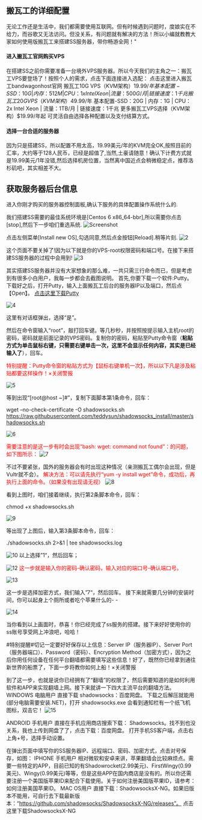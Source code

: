 ## 搬瓦工的详细配置

无论工作还是生活中，我们都需要使用互联网。但有时候遇到问题时，度娘实在不给力，而谷歌又无法访问。但没关系，有问题就有解决的方法！所以小编就教教大家如何使用版搬瓦工来搭建SS服务器，带你畅游全网！"


#### 进入搬瓦工官网购买VPS

在搭建SS之前你需要准备一台境外VPS服务器。所以今天我们的主角之一：搬瓦工VPS要登场了！按照个人的需求，点击下面连接进入选配：
点击这里进入搬瓦工bandwagonhost官网
搬瓦工10G VPS（KVM架构）$19.99/年
基本配置-SSD：10G | 内存：512M | CPU：1x Intel Xeon | 流量：500G/月 | 链接速度：1千兆
搬瓦工20G VPS（KVM架构）$49.99/年
基本配置-SSD：20G | 内存：1G | CPU：2x Intel Xeon | 流量：1TB/月 | 链接速度：1千兆
更多搬瓦工VPS选择（KVM架构）$19.99/年起
可灵活自由选择各种配置以及支付结算方式。

#### 选择一台合适的服务器
因为只是搭建SS，所以配置不用太高，19.99美元/年的KVM完全OK,按照目前的汇率，大约等于128人民币，已经是超值了,当然,土豪请随意！确认下计费方式就是19.99美元/1年没错,然后选择机房位置，当然离中国近点会稍微稳定点，推荐洛杉矶吧，其实相差不大。

## 获取服务器后台信息

进入你刚才购买的服务器控制面板,确认下服务的具体配置操作系统什么的.

我们搭建SS需要的最佳系统环境是[Centos 6 x86_64-bbr],所以需要你点击[stop],然后下一步咱们重选系统.
![Screenshot](../img/1.png)

点击左侧菜单[Install new OS],勾选同意,然后点金按钮[Reload].稍等片刻.
![2](../img/2.png)

这个页面不要关掉了!因为以下就是你的VPS-root权限密码和端口号。在接下来搭建SS服务器的过程中会用到!
![3](../img/3.png)

其实搭建SS服务器并没有大家想象的那么难，一共只需三行命令而已，但是考虑到有很多小白用户，我每一步都会去截图说明。
首先,你要下载一个软件:Putty。下载好之后，打开Putty，输入上面搬瓦工后台的服务器IP以及端口，然后点【Open】。
[点击这里下载Putty](https://pan.baidu.com/s/13p39wsC58im99nxYKOyQzA)

![4](../img/4.png)

这里有对话框弹出，选择“是”。

然后在命令窗输入“root”，敲打回车键。等几秒秒，并按照按提示输入主机root的密码，密码就是前面记录的VPS密码。复制你的密码，粘贴至Putty命令窗（**粘贴方式为单击鼠标右键，只需要右键单击一次，这里不会显示任何内容，其实是已经输入了**），回车。

<font color="#ff0000">
特别提醒：Putty命令窗的粘贴方式为【鼠标右键单机一次】，所以以下凡是涉及粘贴都要这样操作！×关闭警报
</font>

![5](../img/5.png)

等到出现“[root@host ~]#”，复制下面脚本第1条命令，回车：

wget –no-check-certificate -O shadowsocks.sh https://raw.githubusercontent.com/teddysun/shadowsocks_install/master/shadowsocks.sh

![6](../img/6.png)

<font color="#ff0000">需要注意的是这一步有时会出现“bash: wget: command not found”：的问题，如下图所示：</font>
![7](../img/7.png)

不过不要紧张，国外的服务器会有时出现这种情况（亲测搬瓦工偶尔会出现，但是Vultr就不会）。
<font color="#ff0000">解决方法：可以请先执行“yum -y install wget”命令，成功后，再执行上面的命令。（如果没有出现请无视）</font>
![8](../img/8.png)

看到上图时，咱们接着继续，执行第2条脚本命令，回车：

chmod +x shadowsocks.sh

![9](../img/9.png)

等出现了上图后，输入第3条脚本命令，回车：

./shadowsocks.sh 2>&1 | tee shadowsocks.log

![10](../img/10.png)
以上选择”1“，然后回车；


![12](../img/12.png)
<font color="#ff0000">这一步就是输入你的密码-确认密码，输入对应的端口号-确认端口号。</font>


![13](../img/13.png)

这一步是选择加密方式，我们输入”7“，然后回车。
接下来就需要几分钟的安装时间，你可以起身上个厕所或者吃个苹果什么的- -

![14](../img/14.png)

当你看到以上画面时，恭喜！你已经完成了ss服务的搭建。接下来好好使用你的ss账号享受网上冲浪吧，哈哈！

#特别提醒#切记一定要好好保存以上信息：Server IP（服务器IP）、Server Port（服务器端口）、Password（密码）、Encryption Method（加密方式），因为之后你用任何设备在任何平台翻墙都需要填写这些信息！好了，既然你已经拿到通往新世界的船票了，下面一步将教你如何上船！×关闭警报


到了这一步，也就是说你已经拥有了“翻墙”的权限了，然后需要知道的是如何利用软件和APP来实现翻墙上网。接下来就讲一下四大主流平台的翻墙方法。
WINDOWS 电脑用户
直接下载 shadowsocks：百度网盘。
下载之后解压就能用(部分电脑需要安装.NET)，打开 shadowsocks.exe 会看到通知栏有一个纸飞机图标，双击它！
![15](../img/15.png)

ANDROID 手机用户
直接在手机应用商店搜索下载： Shadowsocks。找不到也没关系，我也上传到网盘了了，点击下载：百度网盘。
打开手机SS客户端，点击右上角+号，选择手动设置。

在弹出页面中填写你的SS服务器IP、远程端口、密码、加密方式，点击对号保存，如图：
IPHONE 手机用户
相对微软和安卓来讲，苹果翻墙会比较麻烦点。需要一些特定的APP，目前已知的有Shadowrocket(2.99美元)、FirstWingy(0.99美元)、Wingy(0.99美元)等等，但是这些APP在国内商店是没有的。所以你还需要注册一个美国版苹果ID来配合下载使用。关于如何注册美国版苹果ID，请参考：如何注册美国苹果ID。
MAC OS用户
直接下载：ShadowsocksX-NG。如果旧版本不能用，可自行去下载最新版本：“https://github.com/shadowsocks/ShadowsocksX-NG/releases”。
点击这里下载ShadowsocksX-NG
